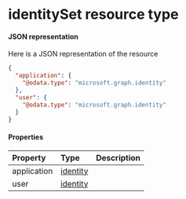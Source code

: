 # identitySet resource type



#### JSON representation

Here is a JSON representation of the resource

```json
{
  "application": {
    "@odata.type": "microsoft.graph.identity"
  },
  "user": {
    "@odata.type": "microsoft.graph.identity"
  }
}

```
#### Properties
| Property	   | Type	|Description|
|:---------------|:--------|:----------|
|application|[identity](identity.md)||
|user|[identity](identity.md)||
